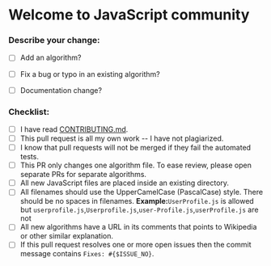 # Welcome to JavaScript community

### **Describe your change:**

* [ ] Add an algorithm?
* [ ] Fix a bug or typo in an existing algorithm?
* [ ] Documentation change?


### **Checklist:**
* [ ] I have read [CONTRIBUTING.md](https://github.com/TheAlgorithms/Javascript/blob/master/CONTRIBUTING.md).
* [ ] This pull request is all my own work -- I have not plagiarized.
* [ ] I know that pull requests will not be merged if they fail the automated tests.
* [ ] This PR only changes one algorithm file.  To ease review, please open separate PRs for separate algorithms.
* [ ] All new JavaScript files are placed inside an existing directory.
* [ ] All filenames should use the UpperCamelCase (PascalCase) style.  There should be no spaces in filenames.
     **Example:**`UserProfile.js` is allowed but `userprofile.js`,`Userprofile.js`,`user-Profile.js`,`userProfile.js` are not
* [ ] All new algorithms have a URL in its comments that points to Wikipedia or other similar explanation.
* [ ] If this pull request resolves one or more open issues then the commit message contains `Fixes: #{$ISSUE_NO}`.
